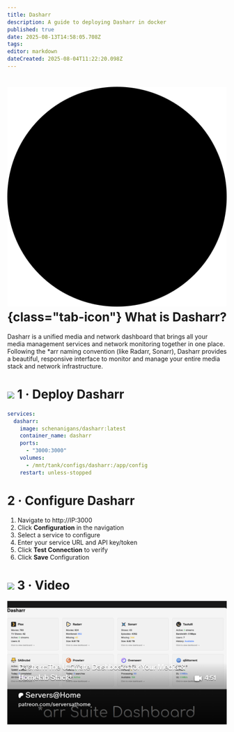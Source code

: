 ```yaml
---
title: Dasharr
description: A guide to deploying Dasharr in docker
published: true
date: 2025-08-13T14:58:05.708Z
tags: 
editor: markdown
dateCreated: 2025-08-04T11:22:20.098Z
---
```


# ![](/dasharr.png){class="tab-icon"} What is Dasharr?
Dasharr is a unified media and network dashboard that brings all your media management services and network monitoring together in one place. Following the *arr naming convention (like Radarr, Sonarr), Dasharr provides a beautiful, responsive interface to monitor and manage your entire media stack and network infrastructure.

# <img src="/docker.png" class="tab-icon"> 1 · Deploy Dasharr


```yaml
services:
  dasharr:
    image: schenanigans/dasharr:latest
    container_name: dasharr
    ports:
      - "3000:3000"
    volumes:
      - /mnt/tank/configs/dasharr:/app/config
    restart: unless-stopped
```

# 2 · Configure Dasharr

1. Navigate to http://IP:3000
1. Click **Configuration** in the navigation
1. Select a service to configure
1. Enter your service URL and API key/token
1. Click **Test Connection** to verify
1. Click **Save** Configuration

# <img src="/patreon-light.png" class="tab-icon"> 3 · Video

[![](/2025-08-13-dasharr-the-ultimate-dashboard--promo-card.png)](https://www.patreon.com/posts/dasharr-ultimate-136235243)